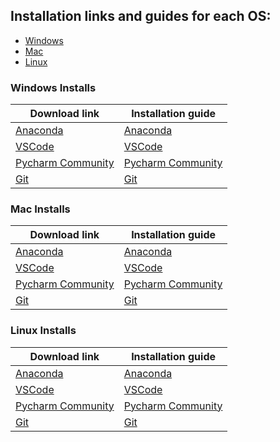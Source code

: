 ## Installation links and guides for each OS:
* [Windows](https://github.com/Joy879/installs/blob/main/README.md###windows-installs)
* [Mac](https://github.com/Joy879/installs/blob/main/README.md###mac-installs)
* [Linux](https://github.com/Joy879/installs/blob/main/README.md###linux-installs)



### Windows Installs



| Download link                                                  | Installation guide                    |
| -------------------------------------------------------------- | -----------------------------|
| [Anaconda](https://www.anaconda.com/products/distribution#Downloads)     | [Anaconda](https://docs.anaconda.com/anaconda/install/windows/)         |
| [VSCode](https://code.visualstudio.com/Download)            |[VSCode](https://code.visualstudio.com/docs/setup/windows)             |
| [Pycharm Community](https://www.jetbrains.com/pycharm/download/#section=windows)| [Pycharm Community](https://www.jetbrains.com/help/pycharm/installation-guide.html#4c8e6d2e)        |
| [Git](https://git-scm.com/download/win)                      |[Git](https://git-scm.com/download/win)  |

### Mac Installs



| Download link                                                  | Installation guide                    |
| -------------------------------------------------------------- | -----------------------------|
| [Anaconda](https://www.anaconda.com/products/distribution#Downloads)     | [Anaconda](https://docs.anaconda.com/anaconda/install/mac-os/)         |
| [VSCode](https://code.visualstudio.com/Download)            |[VSCode](https://code.visualstudio.com/docs/setup/mac)             |
| [Pycharm Community](https://www.jetbrains.com/pycharm/download/#section=mac)| [Pycharm Community](https://www.jetbrains.com/help/pycharm/installation-guide.html#29b4ba76)        |
| [Git](https://git-scm.com/download/mac)                      |[Git](https://git-scm.com/download/mac)  |
### Linux Installs



| Download link                                                  | Installation guide                    |
| -------------------------------------------------------------- | -----------------------------|
| [Anaconda](https://www.anaconda.com/products/distribution#Downloads)     | [Anaconda](https://docs.anaconda.com/anaconda/install/linux/)         |
| [VSCode](https://code.visualstudio.com/Download)            |[VSCode](https://code.visualstudio.com/docs/setup/linux)             |
| [Pycharm Community](https://www.jetbrains.com/pycharm/download/#section=linux)| [Pycharm Community](https://www.jetbrains.com/help/pycharm/installation-guide.html#standalone)        |
| [Git](https://git-scm.com/download/linux)                      |[Git](https://git-scm.com/download/linux)  |


<!-- ![Vs-Code](https://user-images.githubusercontent.com/70502261/218309293-3300558d-7cfb-4e90-b952-73801c36633a.png)
![Pycharm](https://user-images.githubusercontent.com/70502261/218309301-ff15bb5f-36e4-4ba7-b717-baa8f0c18da7.png) -->
